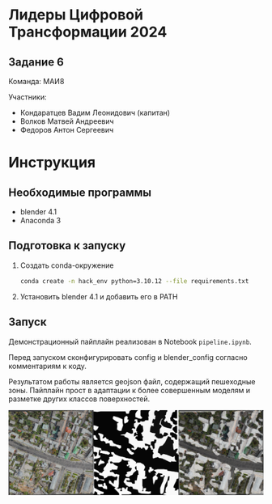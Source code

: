 # Лидеры Цифровой Трансформации 2024
## Задание 6
Команда: МАИ8

Участники: 
- Кондаратцев Вадим Леонидович (капитан)
- Волков Матвей Андреевич
- Федоров Антон Сергеевич

# Инструкция
## Необходимые программы
- blender 4.1
- Anaconda 3

## Подготовка к запуску
1. Создать conda-окружение
    ```bash
    conda create -n hack_env python=3.10.12 --file requirements.txt
    ```
2. Установить blender 4.1 и добавить его в PATH

## Запуск
Демонстрационный пайплайн реализован в Notebook `pipeline.ipynb`.

Перед запуском сконфигурировать config и blender_config согласно комментариям к коду.

Результатом работы является geojson файл, содержащий пешеходные зоны.
Пайплайн прост в адаптации к более совершенным моделям и разметке других классов поверхностей.


![Размеченные данные](./imgs/result.png)

